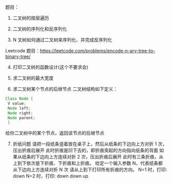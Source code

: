 题目：

1. 二叉树的按层遍历

2. 二叉树的序列化和反序列化

3. N 叉树如何通过二叉树来序列化、并完成反序列化

Leetcode 题目：https://leetcode.com/problems/encode-n-ary-tree-to-binary-tree/

4. 打印二叉树的函数设计(这个不要求会)

5. 求二叉树的最大宽度

6. 求二叉树某个节点的后继节点
   二叉树结构如下定义：

```java
Class Node {
 V value;
 Node left;
 Node right;
 Node parent;
 }
```

给你二叉树中的某个节点，返回该节点的后继节点

7. 折纸问题
   请把一段纸条竖着放在桌子上，然后从纸条的下边向上方对折 1 次，压出折痕后展开
   此时折痕是凹下去的，即折痕突起的方向指向纸条的背面
   如果从纸条的下边向上方连续对折 2 次，压出折痕后展开
   此时有三条折痕，从上到下依次是下折痕、下折痕和上折痕。
   给定一个输入参数 N，代表纸条都从下边向上方连续对折 N 次
   请从上到下打印所有折痕的方向。
   N=1 时，打印: down
   N=2 时，打印: down down up
